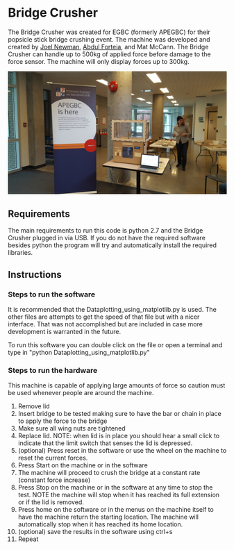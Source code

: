 # Bridge Crusher
The Bridge Crusher was created for EGBC (formerly APEGBC) for their popsicle stick bridge crushing event. The machine was developed and created by [Joel Newman](mailto:JoellNewman@Hotmail.com?subject=[GitHub]%20bBridge%20Crusher), [Abdul Forteia](mailto:afourteia@gmail.com?subject=[GitHub]%20Bridge%20Crusher), and Mat McCann. The Bridge Crusher can handle up to 500kg of applied force before damage to the force sensor. The machine will only display forces up to 300kg.

![alt text](Media/20170429_105214.jpg "Bridge Crusher")

## Requirements
The main requirements to run this code is python 2.7 and the Bridge Crusher plugged in via USB. If you do not have the required software besides python the program will try and automatically install the required libraries.

## Instructions
### Steps to run the software
It is recommended that the Dataplotting_using_matplotlib.py is used. The other files are attempts to get the speed of that file but with a nicer interface. That was not accomplished but are included in case more development is warranted in the future.

To run this software you can double click on the file or open a terminal and type in "python Dataplotting_using_matplotlib.py"

### Steps to run the hardware
This machine is capable of applying large amounts of force so caution must be used whenever people are around the machine.

1. Remove lid
2. Insert bridge to be tested making sure to have the bar or chain in place to apply the force to the bridge
3. Make sure all wing nuts are tightened
4. Replace lid. NOTE: when lid is in place you should hear a small click to indicate that the limit switch that senses the lid is depressed.
5. (optional) Press reset in the software or use the wheel on the machine to reset the current forces.
6. Press Start on the machine or in the software
7. The machine will proceed to crush the bridge at a constant rate (constant force increase)
8. Press Stop on the machine or in the software at any time to stop the test. NOTE the machine will stop when it has reached its full extension or if the lid is removed.
9. Press home on the software or in the menus on the machine itself to have the machine return the starting location. The machine will automatically stop when it has reached its home location.
10. (optional) save the results in the software using ctrl+s
11. Repeat
